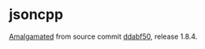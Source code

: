 # jsoncpp

[Amalgamated](https://github.com/open-source-parsers/jsoncpp/wiki/Amalgamated)
from source commit
[ddabf50](https://github.com/open-source-parsers/jsoncpp/commit/ddabf50f72cf369bf652a95c4d9fe31a1865a781),
release 1.8.4.

